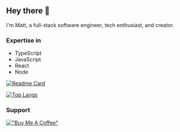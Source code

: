 ## Hey there 👋

I'm Matt, a full-stack software engineer, tech enthusiast, and creator.

### Expertise in

- TypeScript
- JavaScript
- React
- Node

[![Readme Card](https://github-readme-stats.vercel.app/api?username=msmps&show_icons=true&theme=catppuccin_mocha&rank_icon=github&card_width=475&include_all_commits=true)](https://github.com/msmps)

[![Top Langs](https://github-readme-stats.vercel.app/api/top-langs/?username=msmps&show_icons=true&theme=catppuccin_mocha&card_width=475)](https://github.com/msmps)

### Support

[!["Buy Me A Coffee"](https://www.buymeacoffee.com/assets/img/custom_images/orange_img.png)](https://www.buymeacoffee.com/msmps)
